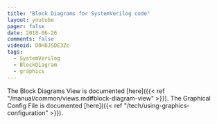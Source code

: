 ```yaml
---
title: "Block Diagrams for SystemVerilog code"
layout: youtube
pager: false
date: 2018-06-26
comments: false
videoid: D0H8JSDE3Zc
tags:
  - SystemVerilog
  - BlockDiagram
  - graphics
---
```


The Block Diagrams View is documented [here]({{< ref "/manual/common/views.md#block-diagram-view" >}}).
The Graphical Config File is documented [here]({{< ref "/tech/using-graphics-configuration" >}}).
